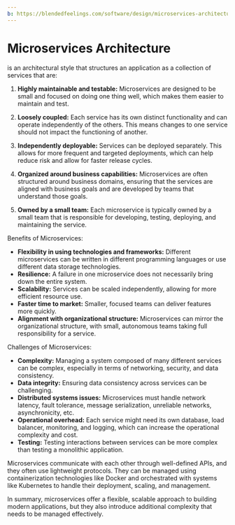 ```yaml
---
b: https://blendedfeelings.com/software/design/microservices-architecture-pattern.md
---
```


# Microservices Architecture
is an architectural style that structures an application as a collection of services that are:

1. **Highly maintainable and testable:** Microservices are designed to be small and focused on doing one thing well, which makes them easier to maintain and test.

2. **Loosely coupled:** Each service has its own distinct functionality and can operate independently of the others. This means changes to one service should not impact the functioning of another.

3. **Independently deployable:** Services can be deployed separately. This allows for more frequent and targeted deployments, which can help reduce risk and allow for faster release cycles.

4. **Organized around business capabilities:** Microservices are often structured around business domains, ensuring that the services are aligned with business goals and are developed by teams that understand those goals.

5. **Owned by a small team:** Each microservice is typically owned by a small team that is responsible for developing, testing, deploying, and maintaining the service.

Benefits of Microservices:
- **Flexibility in using technologies and frameworks:** Different microservices can be written in different programming languages or use different data storage technologies.
- **Resilience:** A failure in one microservice does not necessarily bring down the entire system.
- **Scalability:** Services can be scaled independently, allowing for more efficient resource use.
- **Faster time to market:** Smaller, focused teams can deliver features more quickly.
- **Alignment with organizational structure:** Microservices can mirror the organizational structure, with small, autonomous teams taking full responsibility for a service.

Challenges of Microservices:
- **Complexity:** Managing a system composed of many different services can be complex, especially in terms of networking, security, and data consistency.
- **Data integrity:** Ensuring data consistency across services can be challenging.
- **Distributed systems issues:** Microservices must handle network latency, fault tolerance, message serialization, unreliable networks, asynchronicity, etc.
- **Operational overhead:** Each service might need its own database, load balancer, monitoring, and logging, which can increase the operational complexity and cost.
- **Testing:** Testing interactions between services can be more complex than testing a monolithic application.

Microservices communicate with each other through well-defined APIs, and they often use lightweight protocols. They can be managed using containerization technologies like Docker and orchestrated with systems like Kubernetes to handle their deployment, scaling, and management.

In summary, microservices offer a flexible, scalable approach to building modern applications, but they also introduce additional complexity that needs to be managed effectively.